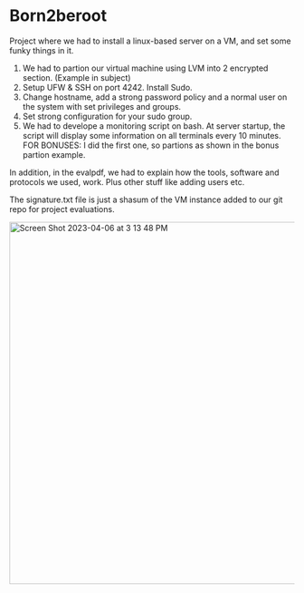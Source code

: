 # Born2beroot
Project where we had to install a linux-based server on a VM, and set some funky things in it.

1. We had to partion our virtual machine using LVM into 2 encrypted section. (Example in subject)
2. Setup UFW & SSH on port 4242. Install Sudo.
3. Change hostname, add a strong password policy and a normal user on the system with set privileges and groups. 
4. Set strong configuration for your sudo group.
5. We had to develope a monitoring script on bash. At server startup, the script will display some information on all terminals every 10 minutes.
FOR BONUSES: I did the first one, so partions as shown in the bonus partion example. 

In addition, in the evalpdf, we had to explain how the tools, software and protocols we used, work. Plus other stuff like adding users etc. 

The signature.txt file is just a shasum of the VM instance added to our git repo for project evaluations. 





<img width="639" alt="Screen Shot 2023-04-06 at 3 13 48 PM" src="https://user-images.githubusercontent.com/97135325/230376600-27ea9fd1-586b-4f21-88ba-4b6be61d7e72.png">
